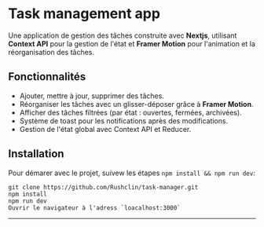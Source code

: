 # **Task management app**

Une application de gestion des tâches construite avec **Nextjs**, utilisant **Context API** pour la gestion de l'état et **Framer Motion** pour l'animation et la réorganisation des tâches.

## **Fonctionnalités**
- Ajouter, mettre à jour, supprimer des tâches.
- Réorganiser les tâches avec un glisser-déposer grâce à **Framer Motion**.
- Afficher des tâches filtrées (par état : ouvertes, fermées, archivées).
- Système de toast pour les notifications après des modifications.
- Gestion de l'état global avec Context API et Reducer.

## Installation

Pour démarer avec le projet, suivew les étapes `npm install && npm run dev`:

    git clone https://github.com/Rushclin/task-manager.git
    npm install
    npm run dev
    Ouvrir le navigateur à l'adress `loacalhost:3000` 
---